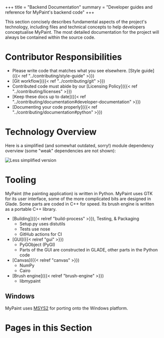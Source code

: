 +++
title = "Backend Documentation"
summary = "Developer guides and reference for MyPaint's backend code"
+++

This section concisely describes fundamental aspects of the project's technology,
including files and technical concepts to help developers conceptualise MyPaint.
The most detailed documentation for the project will always be contained within
the source code.<!--more-->

# Contributor Responsibilities
- Please write code that matches what you see elsewhere. [Style guide]({{< ref "../contributing/style-guide" >}})
- [Git workflow]({{< ref "../contributing/git" >}})
- Contributed code must abide by our [Licensing Policy]({{< ref "../contributing/licenses" >}})
- [Keep these docs up to date]({{< ref "../contributing/documentation#developer-documentation" >}})
- [Documenting your code properly]({{< ref "../contributing/documentation#python" >}})

# Technology Overview
Here is a simplified (and somewhat outdated, sorry!) module dependency overview
(some "weak" dependencies are not shown):

![Less simplified version](modules-complex.png)

# Tooling
MyPaint (the painting application) is written in Python. MyPaint uses GTK for its
user interface, some of the more complicated bits are designed in Glade. Some parts
are coded in C++ for speed. Its brush engine is written as a portable C++ library.
- [Building]({{< relref "build-process" >}}), Testing, & Packaging
    - Setup.py uses distutils
    - Tests use nose
    - GitHub actions for CI
- [GUI]({{< relref "gui" >}})
    - PyGObject (PyGI)
    - Parts of the GUI are constructed in GLADE, other parts in the Python code
- [Canvas]({{< relref "canvas" >}})
    - NumPy
    - Cairo
- [Brush engine]({{< relref "brush-engine" >}})
    - libmypaint

## Windows
MyPaint uses [MSYS2](https://msys2.github.io/) for porting onto the Windows platform.

# Pages in this Section
